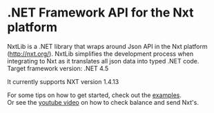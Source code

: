 # .NET Framework API for the Nxt platform

NxtLib is a .NET library that wraps around Json API in the Nxt platform (http://nxt.org/).
NxtLib simplifies the development process when integrating to Nxt as it translates all json data into typed .NET code.<br />
Target framework version: .NET 4.5

It currently supports NXT version 1.4.13 

For some tips on how to get started, check out the [examples](https://github.com/libertyswede/NxtLib/tree/master/Examples).<br />
Or see the [youtube video](https://www.youtube.com/watch?v=jc8BqEKIRjg) on how to check balance and send Nxt's.
